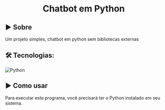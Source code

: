 <h1 align='center'>Chatbot em Python</h1>
<h2>▶ Sobre</h2>
<p>Um projeto simples, chatbot em python sem bibliotecas externas</p>

## 🛠 **Tecnologias:**


![Python](https://img.shields.io/badge/Python-FFD43B?style=for-the-badge&logo=python&logoColor=blue)


<h2>▶ Como usar</h2>
<p>Para executar este programa, você precisará ter o Python instalado em seu sistema. </p>
